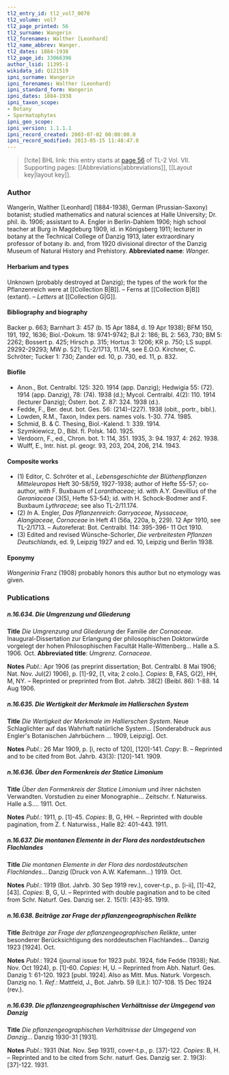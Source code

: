 ```yaml
---
tl2_entry_id: tl2_vol7_0070
tl2_volume: vol7
tl2_page_printed: 56
tl2_surname: Wangerin
tl2_forenames: Walther [Leonhard]
tl2_name_abbrev: Wanger.
tl2_dates: 1884-1938
tl2_page_id: 33066396
author_lsid: 11395-1
wikidata_id: Q121519
ipni_surname: Wangerin
ipni_forenames: Walther (Leonhard)
ipni_standard_form: Wangerin
ipni_dates: 1884-1938
ipni_taxon_scope: 
- Botany
- Spermatophytes
ipni_geo_scope: 
ipni_version: 1.1.1.1
ipni_record_created: 2003-07-02 00:00:00.0
ipni_record_modified: 2013-05-15 11:48:47.0
---
```



> [!cite] BHL link: this entry starts at [page 56](https://www.biodiversitylibrary.org/page/33066396) of TL-2 Vol. VII.
> Supporting pages: [[Abbreviations|abbreviations]], [[Layout key|layout key]].

### Author

Wangerin, Walther \[Leonhard\] (1884-1938), German (Prussian-Saxony) botanist; studied mathematics and natural sciences at Halle University; Dr. phil. ib. 1906; assistant to A. Engler in Berlin-Dahlem 1906; high school teacher at Burg in Magdeburg 1909, id. in Königsberg 1911; lecturer in botany at the Technical College of Danzig 1913, later extraordinary professor of botany ib. and, from 1920 divisional director of the Danzig Museum of Natural History and Prehistory. 
**Abbreviated name**: *Wanger.*

#### Herbarium and types

Unknown (probably destroyed at Danzig); the types of the work for the Pflanzenreich were at [[Collection B|B]]. – Ferns at [[Collection B|B]] (extant). – *Letters* at [[Collection G|G]].

#### Bibliography and biography

Backer p. 663; Barnhart 3: 457 (b. 15 Apr 1884, d. 19 Apr 1938); BFM 150, 191, 192, 1636; Biol.-Dokum. 18: 9741-9742; BJI 2: 186; BL 2: 563, 730; BM 5: 2262; Bossert p. 425; Hirsch p. 315; Hortus 3: 1206; KR p. 750; LS suppl. 29292-29293; MW p. 521; TL-2/1713, 11.174, see E.O.O. Kirchner, C. Schröter; Tucker 1: 730; Zander ed. 10, p. 730, ed. 11, p. 832.

#### Biofile

- Anon., Bot. Centralbl. 125: 320. 1914 (app. Danzig); Hedwigia 55: (72). 1914 (app. Danzig), 78: (74). 1938 (d.); Mycol. Centralbl. 4(2): 110. 1914 (lecturer Danzig); Österr. bot. Z. 87: 324. 1938 (d.).
- Fedde, F., Ber. deut. bot. Ges. 56: (214)-(227). 1938 (obit., portr., bibl.).
- Lowden, R.M., Taxon, Index pers. names vols. 1-30. 774. 1985.
- Schmid, B. & C. Thesing, Biol.-Kalend. 1: 339. 1914.
- Szymkiewicz, D., Bibl. fl. Polsk. 140. 1925.
- Verdoorn, F., ed., Chron. bot. 1: 114, 351. 1935, 3: 94. 1937, 4: 262. 1938.
- Wulff, E., Intr. hist. pl. geogr. 93, 203, 204, 206, 214. 1943.

#### Composite works

- (1) Editor, C. Schröter et al., *Lebensgeschichte der Blüthenpflanzen Mitteleuropas* Heft 30-58/59, 1927-1938; author of Hefte 55-57; co-author, with F. Buxbaum of *Loranthaceae*; id. with A.Y. Grevillius of the *Geraniaceae* (3(5), Hefte 53-54); id. with H. Schock-Bodmer and F. Buxbaum *Lythraceae*; see also TL-2/11.174.
- (2) *In* A. Engler, *Das Pflanzenreich*: *Garryaceae, Nyssaceae, Alangiaceae, Cornaceae* in Heft 41 (56a, 220a, b, 229). 12 Apr 1910, see TL-2/1713. – Autoreferat: Bot. Centralbl. 114: 395-396- 11 Oct 1910.
- (3) Edited and revised Wünsche-Schorler, *Die verbreitesten Pflanzen Deutschlands*, ed. 9, Leipzig 1927 and ed. 10, Leipzig und Berlin 1938.

#### Eponymy

*Wangerinia* Franz (1908) probably honors this author but no etymology was given.

### Publications

##### n.16.634. Die Umgrenzung und Gliederung

**Title**
*Die Umgrenzung und Gliederung* der Familie *der Cornaceae*. Inaugural-Dissertation zur Erlangung der philosophischen Doktorwürde vorgelegt der hohen Philosophischen Facultät Halle-Wittenberg... Halle a.S. 1906. Oct.
**Abbreviated title**: *Umgrenz. Cornaceae*.

**Notes**
*Publ*.: Apr 1906 (as preprint dissertation; Bot. Centralbl. 8 Mai 1906; Nat. Nov. Jul(2) 1906), p. \[1\]-92, \[1, vita; 2 colo.\]. *Copies*: B, FAS, G(2), HH, M, NY. – Reprinted or preprinted from Bot. Jahrb. 38(2) (Beibl. 86): 1-88. 14 Aug 1906.

##### n.16.635. Die Wertigkeit der Merkmale im Hallierschen System

**Title**
*Die Wertigkeit der Merkmale im Hallierschen System*. Neue Schlaglichter auf das Wahrhaft natürliche System... \[Sonderabdruck aus Engler's Botanischen Jahrbüchern ... 1909, Leipzig\]. Oct.

**Notes**
*Publ*.: 26 Mar 1909, p. \[i, recto of 120\], \[120\]-141. *Copy*: B. – Reprinted and to be cited from Bot. Jahrb. 43(3): \[120\]-141. 1909.

##### n.16.636. Über den Formenkreis der Statice Limonium

**Title**
*Über den Formenkreis der Statice Limonium* und ihrer nächsten Verwandten. Vorstudien zu einer Monographie... Zeitschr. f. Naturwiss. Halle a.S.... 1911. Oct.

**Notes**
*Publ*.: 1911, p. \[1\]-45. *Copies*: B, G, HH. – Reprinted with double pagination, from Z. f. Naturwiss., Halle 82: 401-443. 1911.

##### n.16.637. Die montanen Elemente in der Flora des nordostdeutschen Flachlandes

**Title**
*Die montanen Elemente in der Flora des nordostdeutschen Flachlandes*... Danzig (Druck von A.W. Kafemann...) 1919. Oct.

**Notes**
*Publ*.: 1919 (Bot. Jahrb. 30 Sep 1919 rev.), cover-t.p., p. \[i-ii\], \[1\]-42, \[43\]. *Copies*: B, G, U. – Reprinted with double pagination and to be cited from Schr. Naturf. Ges. Danzig ser. 2. 15(1): \[43\]-85. 1919.

##### n.16.638. Beiträge zar Frage der pflanzengeographischen Relikte

**Title**
*Beiträge zar Frage der pflanzengeographischen Relikte*, unter besonderer Berücksichtigung des norddeutschen Flachlandes... Danzig 1923 \[1924\]. Oct.

**Notes**
*Publ*.: 1924 (journal issue for 1923 publ. 1924, fide Fedde (1938); Nat. Nov. Oct 1924), p. \[1\]-60. *Copies*: H, U. – Reprinted from Abh. Naturf. Ges. Danzig 1: 61-120. 1923 \[publ. 1924\]. Also as Mitt. Mus. Naturk. Vorgesch. Danzig no. 1.
*Ref*.: Mattfeld, J., Bot. Jahrb. 59 (Lit.): 107-108. 15 Dec 1924 (rev.).

##### n.16.639. Die pflanzengeographischen Verhältnisse der Umgegend von Danzig

**Title**
*Die pflanzengeographischen Verhältnisse der Umgegend von Danzig*... Danzig 1930-31 \[1931\].

**Notes**
*Publ*.: 1931 (Nat. Nov. Sep 1931), cover-t.p., p. \[37\]-122. *Copies*: B, H. – Reprinted and to be cited from Schr. naturf. Ges. Danzig ser. 2. 19(3): \[37\]-122. 1931.

